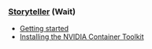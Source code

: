 ### [Storyteller](https://gitlab.com/smoores/storyteller) (Wait)

- [Getting started](https://smoores.gitlab.io/storyteller/docs/getting-started/)  
- [Installing the NVIDIA Container Toolkit](https://docs.nvidia.com/datacenter/cloud-native/container-toolkit/latest/install-guide.html)